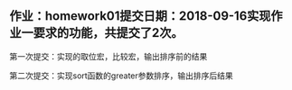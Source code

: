 作业：homework01提交日期：2018-09-16实现作业一要求的功能，共提交了2次。
-------
第一次提交：实现的取位宏，比较宏，输出排序前的结果

第二次提交：实现sort函数的greater参数排序，输出排序后结果
